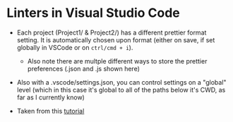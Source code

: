 # Linters in Visual Studio Code

- Each project (Project1/ & Project2/) has a different prettier format setting. It is automatically chosen upon format (either on save, if set globally in VSCode or on `ctrl/cmd + i`).

  - Also note there are multple different ways to store the prettier preferences (.json and .js shown here)

- Also with a .vscode/settings.json, you can control settings on a "global" level (which in this case it's global to all of the paths below it's CWD, as far as I currently know)

- Taken from this [tutorial](https://glebbahmutov.com/blog/configure-prettier-in-vscode/)
